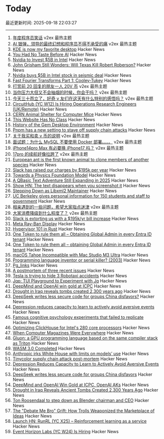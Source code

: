 # Today

最近更新时间: 2025-09-18 22:03:27

--- 
1. [年度程序员笑话](https://www.v2ex.com/t/1160205) v2ex 最热主题
2. [AI 银弹，领导的最终幻想和程序员不得不承受的痛](https://www.v2ex.com/t/1160144) v2ex 最热主题
3. [KDE is now my favorite desktop](https://kokada.dev/blog/kde-is-now-my-favorite-desktop/) Hacker News
4. [You Had No Taste Before AI](https://matthewsanabria.dev/posts/you-had-no-taste-before-ai/) Hacker News
5. [Nvidia to Invest $5B in Intel](https://www.ft.com/content/be8d4c0c-66ff-4dfd-9b43-af6c0b290ada) Hacker News
6. [John Grisham Still Wonders: Will Texas Kill Robert Roberson?](https://www.dmagazine.com/frontburner/2025/09/author-john-grisham-still-wonders-will-texas-kill-robert-roberson/) Hacker News
7. [Nvidia buys $5B in Intel stock in seismic deal](https://www.tomshardware.com/pc-components/cpus/nvidia-and-intel-announce-jointly-developed-intel-x86-rtx-socs-for-pcs-with-nvidia-graphics-also-custom-nvidia-data-center-x86-processors-nvidia-buys-usd5-billion-in-intel-stock-in-seismic-deal) Hacker News
8. [Fast Fourier Transforms Part 1: Cooley-Tukey](https://connorboyle.io/2025/09/11/fft-cooley-tukey.html) Hacker News
9. [打赏前 20 回复的朋友一人 20V 币](https://www.v2ex.com/t/1160215) v2ex 最热主题
10. [当你压力大但又不会抽烟的时候，你会干吗？](https://www.v2ex.com/t/1160175) v2ex 最热主题
11. [今天三十而立了，好奇 v 友们在这天有什么特别的感悟吗？](https://www.v2ex.com/t/1160102) v2ex 最热主题
12. [CircuitHub (YC W12) Is Hiring Operations Research Engineers (UK/Remote)](https://www.ycombinator.com/companies/circuithub/jobs/UM1QSjZ-operations-research-engineer) Hacker News
13. [CERN Animal Shelter for Computer Mice](https://computer-animal-shelter.web.cern.ch/index.shtml) Hacker News
14. [This Website Has No Class](https://aaadaaam.com/notes/no-class/) Hacker News
15. [History of the Gem Desktop Environment](https://nemanjatrifunovic.substack.com/p/history-of-the-gem-desktop-environment) Hacker News
16. [Pnpm has a new setting to stave off supply chain attacks](https://pnpm.io/blog/releases/10.16) Hacker News
17. [关于我买和卖 v 币的说明](https://www.v2ex.com/t/1160134) v2ex 最热主题
18. [面试题：为什么 MySQL 不要使用 Docker 部署。。。。](https://www.v2ex.com/t/1160112) v2ex 最热主题
19. [iPhone14pro Max 有必要换 iPhone17 吗？](https://www.v2ex.com/t/1160081) v2ex 最热主题
20. [17pro 的续航好像拉跨了](https://www.v2ex.com/t/1160069) v2ex 最热主题
21. [European ant is the first known animal to clone members of another species](https://www.livescience.com/animals/ants/almost-like-science-fiction-european-ant-is-the-first-known-animal-to-clone-members-of-another-species) Hacker News
22. [Slack has raised our charges by $195k per year](https://skyfall.dev/posts/slack) Hacker News
23. [Towards a Physics Foundation Model](https://arxiv.org/abs/2509.13805) Hacker News
24. [A QBasic Text Adventure Still Expanding in 2025](https://the-ventureweaver.itch.io/) Hacker News
25. [Show HN: The text disappears when you screenshot it](https://unscreenshottable.vercel.app/?text=Hello) Hacker News
26. [Stepping Down as Libxml2 Maintainer](https://discourse.gnome.org/t/stepping-down-as-libxml2-maintainer/31398) Hacker News
27. [UC Berkeley gives personal information for 150 students and staff to government](https://www.dailycal.org/news/campus/uc-berkeley-turns-over-personal-information-of-more-than-150-students-and-staff-to-federal/article_a4aad3e1-bbba-42cc-92d7-a7964d9641c5.html) Hacker News
28. [相亲遇到的一些问题，希望大家指点迷津](https://www.v2ex.com/t/1160089) v2ex 最热主题
29. [大家消费降级到什么程度了？](https://www.v2ex.com/t/1160070) v2ex 最热主题
30. [Slack is extorting us with a $195k/yr bill increase](https://skyfall.dev/posts/slack) Hacker News
31. [Meta Ray-Ban Display](https://www.meta.com/blog/meta-ray-ban-display-ai-glasses-connect-2025/) Hacker News
32. [Hypervisor 101 in Rust](https://tandasat.github.io/Hypervisor-101-in-Rust/) Hacker News
33. [One Token to rule them all – Obtaining Global Admin in every Entra ID tenant](https://dirkjanm.io/obtaining-global-admin-in-every-entra-id-tenant-with-actor-tokens/) Hacker News
34. [One Token to rule them all – obtaining Global Admin in every Entra ID tenant](https://dirkjanm.io/obtaining-global-admin-in-every-entra-id-tenant-with-actor-tokens/) Hacker News
35. [macOS Tahoe Incompatible with Mac Studio M3 Ultra](https://eclecticlight.co/2025/09/17/macos-26-0-tahoe-build-25a354-is-incompatible-with-mac-studio-m3-ultra/) Hacker News
36. [Programming language inventor or serial killer? (2003)](https://vole.wtf/coder-serial-killer-quiz/) Hacker News
37. [Pg_links](https://giulianopz.github.io/pg.html) Hacker News
38. [A postmortem of three recent issues](https://www.anthropic.com/engineering/a-postmortem-of-three-recent-issues) Hacker News
39. [Tesla is trying to hide 3 Robotaxi accidents](https://electrek.co/2025/09/17/tesla-hide-3-robotaxi-accidents/) Hacker News
40. [Jqp: TUI Playground to Experiment with Jq](https://github.com/noahgorstein/jqp) Hacker News
41. [DeepMind and OpenAI win gold at ICPC](https://codeforces.com/blog/entry/146536) Hacker News
42. [Drought in Iraq reveals tombs created 2,300 years ago](https://www.smithsonianmag.com/smart-news/severe-droughts-in-iraq-reveals-dozens-of-ancient-tombs-created-2300-years-ago-180987347/) Hacker News
43. [DeepSeek writes less secure code for groups China disfavors?](https://www.washingtonpost.com/technology/2025/09/16/deepseek-ai-security/) Hacker News
44. [Depression reduces capacity to learn to actively avoid aversive events](https://www.eneuro.org/content/12/9/ENEURO.0034-25.2025) Hacker News
45. [Famous cognitive psychology experiments that failed to replicate](https://buttondown.com/aethermug/archive/aether-mug-famous-cognitive-psychology/) Hacker News
46. [Optimizing ClickHouse for Intel's 280 core processors](https://clickhouse.com/blog/optimizing-clickhouse-intel-high-core-count-cpu) Hacker News
47. [When Computer Magazines Were Everywhere](https://www.goto10retro.com/p/when-computer-magazines-were-everywhere) Hacker News
48. [Gluon: a GPU programming language based on the same compiler stack as Triton](https://github.com/triton-lang/triton/blob/main/python/tutorials/gluon/01-intro.py) Hacker News
49. [WASM 3.0 Completed](https://webassembly.org/news/2025-09-17-wasm-3.0/) Hacker News
50. [Anthropic irks White House with limits on models’ use](https://www.semafor.com/article/09/17/2025/anthropic-irks-white-house-with-limits-on-models-uswhite-house-with-limits-on-models-use) Hacker News
51. [Tinycolor supply chain attack post-mortem](https://sigh.dev/posts/ctrl-tinycolor-post-mortem/) Hacker News
52. [Depression Reduces Capacity to Learn to Actively Avoid Aversive Events](https://www.eneuro.org/content/12/9/ENEURO.0034-25.2025) Hacker News
53. [DeepSeek writes less secure code for groups China disfavors](https://www.washingtonpost.com/technology/2025/09/16/deepseek-ai-security/) Hacker News
54. [DeepMind and OpenAI Win Gold at ICPC, OpenAI AKs](https://codeforces.com/blog/entry/146536) Hacker News
55. [Drought in Iraq Reveals Ancient Tombs Created 2,300 Years Ago](https://www.smithsonianmag.com/smart-news/severe-droughts-in-iraq-reveals-dozens-of-ancient-tombs-created-2300-years-ago-180987347/) Hacker News
56. [Ton Roosendaal to step down as Blender chairman and CEO](https://www.cgchannel.com/2025/09/ton-roosendaal-to-step-down-as-blender-chairman-and-ceo/) Hacker News
57. [The "Debate Me Bro" Grift: How Trolls Weaponized the Marketplace of Ideas](https://www.techdirt.com/2025/09/17/the-debate-me-bro-grift-how-trolls-weaponized-the-marketplace-of-ideas/) Hacker News
58. [Launch HN: RunRL (YC X25) – Reinforcement learning as a service](https://runrl.com) Hacker News
59. [Event Horizon Labs (YC W24) Is Hiring](https://www.ycombinator.com/companies/event-horizon-labs/jobs/U6oyyKZ-founding-engineer-at-event-horizon-labs) Hacker News
